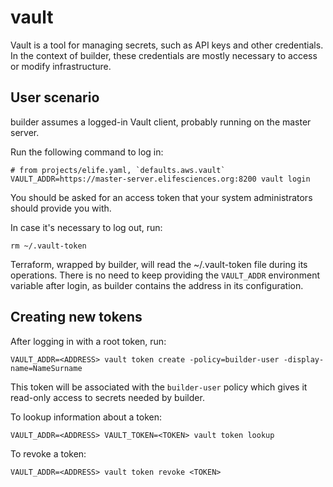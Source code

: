 # vault

Vault is a tool for managing secrets, such as API keys and other credentials. In the context of builder, these credentials are mostly necessary to access or modify infrastructure.

## User scenario

builder assumes a logged-in Vault client, probably running on the master server.

Run the following command to log in:

```
# from projects/elife.yaml, `defaults.aws.vault`
VAULT_ADDR=https://master-server.elifesciences.org:8200 vault login
```

You should be asked for an access token that your system administrators should provide you with.

In case it's necessary to log out, run:

```
rm ~/.vault-token
```

Terraform, wrapped by builder, will read the ~/.vault-token file during its operations. There is no need to keep providing the `VAULT_ADDR` environment variable after login, as builder contains the address in its configuration.

## Creating new tokens

After logging in with a root token, run:

```
VAULT_ADDR=<ADDRESS> vault token create -policy=builder-user -display-name=NameSurname
```

This token will be associated with the `builder-user` policy which gives it read-only access to secrets needed by builder.

To lookup information about a token:

```
VAULT_ADDR=<ADDRESS> VAULT_TOKEN=<TOKEN> vault token lookup
```

To revoke a token:

```
VAULT_ADDR=<ADDRESS> vault token revoke <TOKEN>
```
